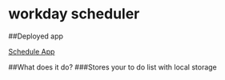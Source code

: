 # workday scheduler

##Deployed app

[Schedule App](https://americajones.github.io/hw5-workDaySched/)

##What does it do?
###Stores your to do list with local storage

